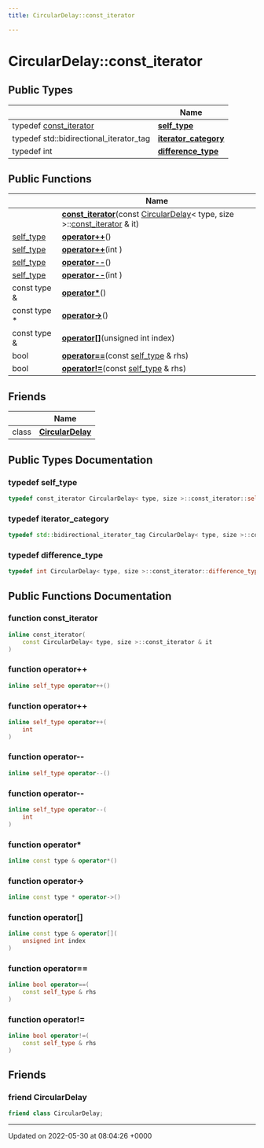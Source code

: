 ```yaml
---
title: CircularDelay::const_iterator

---
```


# CircularDelay::const_iterator





## Public Types

|                | Name           |
| -------------- | -------------- |
| typedef [const_iterator](/medusa_base/api/markdown/dsor_utils/dsor_utils/Classes/classCircularDelay_1_1const__iterator/) | **[self_type](/medusa_base/api/markdown/dsor_utils/dsor_utils/Classes/classCircularDelay_1_1const__iterator/#typedef-self-type)**  |
| typedef std::bidirectional_iterator_tag | **[iterator_category](/medusa_base/api/markdown/dsor_utils/dsor_utils/Classes/classCircularDelay_1_1const__iterator/#typedef-iterator-category)**  |
| typedef int | **[difference_type](/medusa_base/api/markdown/dsor_utils/dsor_utils/Classes/classCircularDelay_1_1const__iterator/#typedef-difference-type)**  |

## Public Functions

|                | Name           |
| -------------- | -------------- |
| | **[const_iterator](/medusa_base/api/markdown/dsor_utils/dsor_utils/Classes/classCircularDelay_1_1const__iterator/#function-const-iterator)**(const [CircularDelay](/medusa_base/api/markdown/dsor_utils/dsor_utils/Classes/classCircularDelay/)< type, size >::[const_iterator](/medusa_base/api/markdown/dsor_utils/dsor_utils/Classes/classCircularDelay_1_1const__iterator/) & it) |
| [self_type](/medusa_base/api/markdown/dsor_utils/dsor_utils/Classes/classCircularDelay_1_1const__iterator/) | **[operator++](/medusa_base/api/markdown/dsor_utils/dsor_utils/Classes/classCircularDelay_1_1const__iterator/#function-operator++)**() |
| [self_type](/medusa_base/api/markdown/dsor_utils/dsor_utils/Classes/classCircularDelay_1_1const__iterator/) | **[operator++](/medusa_base/api/markdown/dsor_utils/dsor_utils/Classes/classCircularDelay_1_1const__iterator/#function-operator++)**(int ) |
| [self_type](/medusa_base/api/markdown/dsor_utils/dsor_utils/Classes/classCircularDelay_1_1const__iterator/) | **[operator--](/medusa_base/api/markdown/dsor_utils/dsor_utils/Classes/classCircularDelay_1_1const__iterator/#function-operator--)**() |
| [self_type](/medusa_base/api/markdown/dsor_utils/dsor_utils/Classes/classCircularDelay_1_1const__iterator/) | **[operator--](/medusa_base/api/markdown/dsor_utils/dsor_utils/Classes/classCircularDelay_1_1const__iterator/#function-operator--)**(int ) |
| const type & | **[operator*](/medusa_base/api/markdown/dsor_utils/dsor_utils/Classes/classCircularDelay_1_1const__iterator/#function-operator*)**() |
| const type * | **[operator->](/medusa_base/api/markdown/dsor_utils/dsor_utils/Classes/classCircularDelay_1_1const__iterator/#function-operator->)**() |
| const type & | **[operator[]](/medusa_base/api/markdown/dsor_utils/dsor_utils/Classes/classCircularDelay_1_1const__iterator/#function-operator[])**(unsigned int index) |
| bool | **[operator==](/medusa_base/api/markdown/dsor_utils/dsor_utils/Classes/classCircularDelay_1_1const__iterator/#function-operator==)**(const [self_type](/medusa_base/api/markdown/dsor_utils/dsor_utils/Classes/classCircularDelay_1_1const__iterator/) & rhs) |
| bool | **[operator!=](/medusa_base/api/markdown/dsor_utils/dsor_utils/Classes/classCircularDelay_1_1const__iterator/#function-operator!=)**(const [self_type](/medusa_base/api/markdown/dsor_utils/dsor_utils/Classes/classCircularDelay_1_1const__iterator/) & rhs) |

## Friends

|                | Name           |
| -------------- | -------------- |
| class | **[CircularDelay](/medusa_base/api/markdown/dsor_utils/dsor_utils/Classes/classCircularDelay_1_1const__iterator/#friend-circulardelay)**  |

## Public Types Documentation

### typedef self_type

```cpp
typedef const_iterator CircularDelay< type, size >::const_iterator::self_type;
```


### typedef iterator_category

```cpp
typedef std::bidirectional_iterator_tag CircularDelay< type, size >::const_iterator::iterator_category;
```


### typedef difference_type

```cpp
typedef int CircularDelay< type, size >::const_iterator::difference_type;
```


## Public Functions Documentation

### function const_iterator

```cpp
inline const_iterator(
    const CircularDelay< type, size >::const_iterator & it
)
```


### function operator++

```cpp
inline self_type operator++()
```


### function operator++

```cpp
inline self_type operator++(
    int 
)
```


### function operator--

```cpp
inline self_type operator--()
```


### function operator--

```cpp
inline self_type operator--(
    int 
)
```


### function operator*

```cpp
inline const type & operator*()
```


### function operator->

```cpp
inline const type * operator->()
```


### function operator[]

```cpp
inline const type & operator[](
    unsigned int index
)
```


### function operator==

```cpp
inline bool operator==(
    const self_type & rhs
)
```


### function operator!=

```cpp
inline bool operator!=(
    const self_type & rhs
)
```


## Friends

### friend CircularDelay

```cpp
friend class CircularDelay;
```


-------------------------------

Updated on 2022-05-30 at 08:04:26 +0000